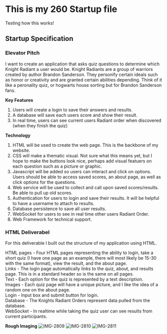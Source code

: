 # This is my 260 Startup file
Testing how this works!

## Startup Specification
### Elevator Pitch
I want to create an application that asks quiz questions to determine which Knight Radiant a user would be. Knight Radiants are a group of warriors created by author Brandon Sanderson. They personify certain ideals such as honor or creativity and are granted certain abilities depending. Think of it like a peronality quiz, or hogwarts house sorting but for Brandon Sanderson fans.

**Key Features**
1. Users will create a login to save their answers and results.
2. A database will save each users score and show their result.
3. In real time, users can see current users Radiant order when discovered (when they finish the quiz)

**Technology**
1. HTML will be used to create the web page. This is the backbone of my website.
2. CSS will make a thematic visual. Not sure what this means yet, but I hope to make the buttons look nice, perhaps add visual featuers on each question such as a picture or graphic.
3. Javascript will be added so users can interact and click on options. Users should be able to access saved scores, an about page, as well as click options for the questions.
4. Web service will be used to collect and call upon saved scores/results. Be able to pull up old scores.
5. Authentication for users to login and save their results. It will be helpful to have a username to attach to results.
6. Database persistence to save all user results.
7. WebSocket for users to see in real time other users Radiant Order.
8. Web Framework for technical support.

### HTML Deliverabel
For this deliverable I built out the structure of my application using HTML.

HTML pages - Four HTML pages representing the ability to login, take a short quiz (I have one page as an example, there will most likely be 15-30 with the same format), view the result, and the about page.  
Links - The login page automatically links to the quiz, about, and results page. This is in a standard header so is the same on all pages.  
Text - Each option for the quiz is represented by a text description.  
Images - Each quiz page will have a unique picture, and I like the idea of a random one on the about page.  
Login - Input box and submit button for login.  
Database - The Knights Radiant Orders represent data pulled from the database.  
WebSocket - In realtime while taking the quiz user can see results from current participants.  

**Rough Imaging**
![IMG-2809](https://github.com/reevet13/260startup/assets/144943664/b97be0d7-f09e-48b3-aa6c-a5827cee8c0c)
![IMG-2810](https://github.com/reevet13/260startup/assets/144943664/d2732774-380f-4fc5-a3fc-17bbcce64b21)
![IMG-2811](https://github.com/reevet13/260startup/assets/144943664/7f29b14e-7bbb-40a3-93e5-674c6fb51d10)







